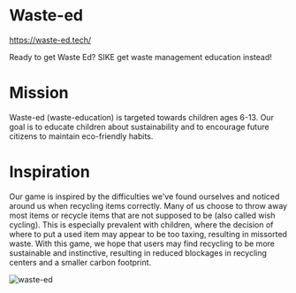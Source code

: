 # Waste-ed
https://waste-ed.tech/

Ready to get Waste Ed? SIKE get waste management education instead!

# Mission
Waste-ed (waste-education) is targeted towards children ages 6-13. Our goal is to educate children about sustainability and to encourage future citizens to maintain eco-friendly habits.

# Inspiration
Our game is inspired by the difficulties we've found ourselves and noticed around us when recycling items correctly. Many of us choose to throw away most items or recycle items that are not supposed to be (also called wish cycling). This is especially prevalent with children, where the decision of where to put a used item may appear to be too taxing, resulting in missorted waste. With this game, we hope that users may find recycling to be more sustainable and instinctive, resulting in reduced blockages in recycling centers and a smaller carbon footprint.

![waste-ed](https://github.com/mary1afshar/waste-ed.github.io/blob/main/images/waste-ed.PNG)


